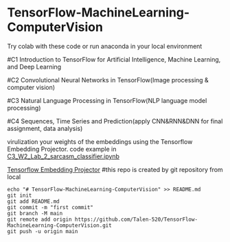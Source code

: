 # TensorFlow-MachineLearning-ComputerVision
Try colab with these code or run anaconda in your local environment 

#C1 Introduction to TensorFlow for Artificial Intelligence, Machine Learning, and Deep Learning

#C2 Convolutional Neural Networks in TensorFlow(Image processing & computer vision)

#C3 Natural Language Processing in TensorFlow(NLP language model processing)

#C4 Sequences, Time Series and Prediction(apply CNN&RNN&DNN for final assignment, data analysis)

virulization your weights of the embeddings using the Tensorflow Embedding Projector. code example in [C3_W2_Lab_2_sarcasm_classifier.ipynb](https://github.com/Talen-520/TensorFlow-MachineLearning-ComputerVision/blob/84bb8ab537f9278852efe33c4f66380c5094c0db/tensorflow-1-public/C3/W2/ungraded_labs/C3_W2_Lab_2_sarcasm_classifier.ipynb)

[Tensorflow Embedding Projector](https://projector.tensorflow.org/)
#this repo is created by git repository from local

```
echo "# TensorFlow-MachineLearning-ComputerVision" >> README.md
git init
git add README.md
git commit -m "first commit"
git branch -M main
git remote add origin https://github.com/Talen-520/TensorFlow-MachineLearning-ComputerVision.git
git push -u origin main
```